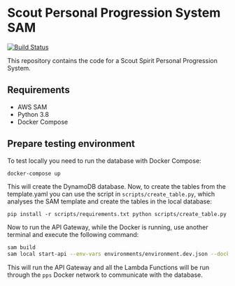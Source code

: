 # Scout Personal Progression System SAM 

[![Build Status](https://travis-ci.com/paths-ankan/scout-progression-system-sam.svg?token=KyjZA6my3g2pdNpkybPX&branch=master)](https://travis-ci.com/paths-ankan/scout-progression-system-sam)

This repository contains the code for a Scout Spirit Personal Progression System.

## Requirements

- AWS SAM
- Python 3.8
- Docker Compose

## Prepare testing environment

To test locally you need to run the database with Docker Compose:

````sh
docker-compose up
````

This will create the DynamoDB database. Now, to create the tables from the template.yaml
you can use the script in ``scripts/create_table.py``, which analyses the SAM template
and create the tables in the local database:

``
pip install -r scripts/requirements.txt
python scripts/create_table.py
``

Now to run the API Gateway, while the Docker is running, use another terminal
and execute the following command:

````sh
sam build
sam local start-api --env-vars environments/environment.dev.json --docker-network pps --debug
````

This will run the API Gateway and all the Lambda Functions will be run through the ``pps``
Docker network to communicate with the database.
